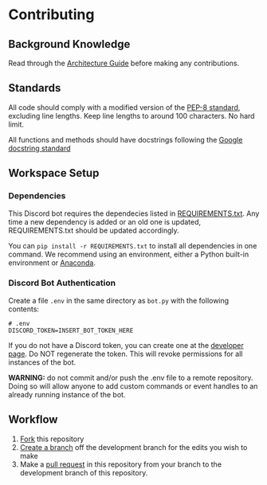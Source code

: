 # Contributing

## Background Knowledge

Read through the [Architecture Guide](ARCHITECTURE.md) before making any contributions.

## Standards

All code should comply with a modified version of the [PEP-8 standard](https://pep8.org/), excluding line lengths. Keep line lengths to around 100 characters. No hard limit.

All functions and methods should have docstrings following the [Google docstring standard](https://sphinxcontrib-napoleon.readthedocs.io/en/latest/example_google.html)

## Workspace Setup

### Dependencies

This Discord bot requires the dependecies listed in [REQUIREMENTS.txt](REQUIREMENTS.txt). Any time a new dependency is added or an old one is updated, REQUIREMENTS.txt should be updated accordingly.

You can `pip install -r REQUIREMENTS.txt` to install all dependencies in one command. We recommend using an environment, either a Python built-in environment or [Anaconda](https://www.anaconda.com/products/individual).

### Discord Bot Authentication

Create a file `.env` in the same directory as `bot.py` with the following contents:

```plaintext
# .env
DISCORD_TOKEN=INSERT_BOT_TOKEN_HERE
```

If you do not have a Discord token, you can create one at the [developer page](https://discord.com/developers/applications/). Do NOT regenerate the token. This will revoke permissions for all instances of the bot.

**WARNING:** do not commit and/or push the .env file to a remote repository. Doing so will allow anyone to add custom commands or event handles to an already running instance of the bot.

## Workflow

1. [Fork](https://docs.github.com/en/get-started/quickstart/fork-a-repo) this repository
2. [Create a branch](https://docs.github.com/en/github/collaborating-with-pull-requests/proposing-changes-to-your-work-with-pull-requests/creating-and-deleting-branches-within-your-repository) off the development branch for the edits you wish to make
3. Make a [pull request](https://docs.github.com/en/github/collaborating-with-pull-requests/proposing-changes-to-your-work-with-pull-requests/creating-a-pull-request) in this repository from your branch to the development branch of this repository.
